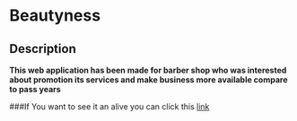# Beautyness

## Description

**This web application has been made for barber shop who was interested about promotion its services and make business more available compare to pass years**

###If You want to see it an alive you can click this [link](https://example.com/)
